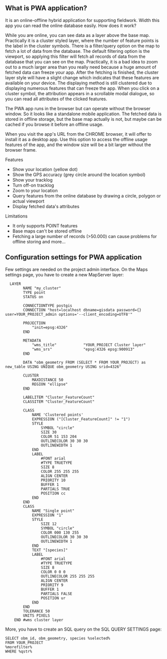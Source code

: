 What is PWA application?
------------------------

It is an online-offline hybrid application for supporting fieldwork. Width this app you can read the online database easily. How does it work? 

While you are online, you can see data as a layer above the base map. Practically it is a cluster styled layer, where the number of feature points is the label in the cluster symbols. There is a filter/query option on the map to fetch a lot of data from the database. The default filtering option is the viewport, so applying this filter will fetch all records of data from the database that you can see on the map. Practically, it is a bad idea to zoom out to a much larger area than you really need because a huge amount of fetched data can freeze your app. After the fetching is finished, the cluster layer style will have a slight change which indicates that these features are available on your device. The displaying method is still clustered due to displaying numerous features that can freeze the app. When you click on a cluster symbol, the attribution appears in a scrollable modal dialogue, so you can read all attributes of the clicked features.

The PWA app runs in the browser but can operate without the browser window. So it looks like a standalone mobile application. The fetched data is stored in offline storage, but the base map actually is not, but maybe can be cached if you browse it before an offline usage.

When you visit the app's URL from the CHROME browser, it will offer to install it as a desktop app. Use this option to access the offline usage features of the app, and the window size will be a bit larger without the browser frame.

Features
- Show your location (yellow dot)
- Show the GPS accuracy (grey circle around the location symbol)
- Show your tracklog
- Turn off-on tracklog
- Zoom to your location
- Query features from the online database by drawing a circle, polygon or actual viewport
- Display fetched data's attributes

Limitations
- It only supports POINT features
- Base maps can't be stored offline
- Fetching a large number of records (>50.000) can cause problems for offline storing and more...

Configuration settings for PWA application
------------------------------------------

Few settings are needed on the project admin interface.
On the Maps settings page, you have to create a new MapServer layer:

```
  LAYER
        NAME "my_cluster"
        TYPE point
        STATUS on

        CONNECTIONTYPE postgis
        CONNECTION "host=localhost dbname=gisdata password={} user=YOUR_PROJECT_admin options='--client_encoding=UTF8'"

        PROJECTION
            "init=epsg:4326"
        END

        METADATA
            "wms_title"            "YOUR_PROJECT Cluster layer"
            "wms_srs"              "epsg:4326 epsg:900913"
        END

        DATA "obm_geometry FROM (SELECT * FROM YOUR_PROJECT) as new_table USING UNIQUE obm_geometry USING srid=4326"

        CLUSTER
            MAXDISTANCE 50
            REGION "ellipse"
        END

        LABELITEM "Cluster_FeatureCount"
        CLASSITEM "Cluster_FeatureCount"

        CLASS
            NAME 'Clustered points'
            EXPRESSION ("[Cluster_FeatureCount]" != "1")
            STYLE
                SYMBOL "circle"
                SIZE 30
                COLOR 51 153 204
                OUTLINECOLOR 30 30 30
                OUTLINEWIDTH 1
            END
            LABEL
                #FONT arial
                #TYPE TRUETYPE
                SIZE 8
                COLOR 255 255 255
                ALIGN CENTER
                PRIORITY 10
                BUFFER 1
                PARTIALS TRUE
                POSITION cc
            END
        END
        CLASS
            NAME "Single point"
            EXPRESSION "1"
            STYLE
                SIZE 12
                SYMBOL "circle"
                COLOR 000 130 255
                OUTLINECOLOR 30 30 30
                OUTLINEWIDTH 1
            END
            TEXT "[species]"
            LABEL
                #FONT arial
                #TYPE TRUETYPE
                SIZE 8
                COLOR 0 0 0
                OUTLINECOLOR 255 255 255
                ALIGN CENTER
                PRIORITY 9
                BUFFER 1
                PARTIALS FALSE
                POSITION ur
            END
        END
        TOLERANCE 50
        UNITS PIXELS
    END #wms cluster layer
```
More, you have to create an SQL query on the SQL QUERY SETTINGS page:

```
SELECT obm_id, obm_geometry, species %selected% 
FROM YOUR_PROJECT 
%morefilter%
WHERE %qstr%
```


